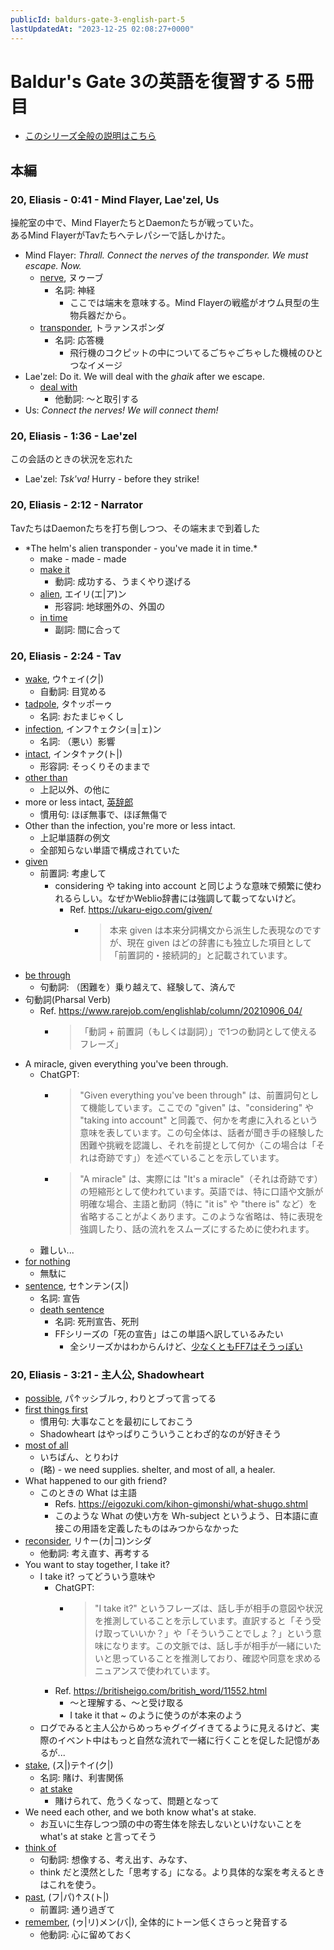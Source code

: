 ```yaml
---
publicId: baldurs-gate-3-english-part-5
lastUpdatedAt: "2023-12-25 02:08:27+0000"
---
```


# Baldur's Gate 3の英語を復習する 5冊目

- [このシリーズ全般の説明はこちら](./baldurs-gate-3-english-index.html)

## 本編

### 20, Eliasis - 0:41 - Mind Flayer, Lae'zel, Us

操舵室の中で、Mind FlayerたちとDaemonたちが戦っていた。  
あるMind FlayerがTavたちへテレパシーで話しかけた。

- Mind Flayer: _Thrall. Connect the nerves of the transponder. We must escape. Now._
  - [nerve](https://ejje.weblio.jp/content/nerve), ヌゥーブ
    - 名詞: 神経
      - ここでは端末を意味する。Mind Flayerの戦艦がオウム貝型の生物兵器だから。
  - [transponder](https://ejje.weblio.jp/content/transponder), トラァンスポンダ
    - 名詞: 応答機
      - 飛行機のコクピットの中についてるごちゃごちゃした機械のひとつなイメージ
- Lae'zel: Do it. We will deal with the _ghaik_ after we escape.
  - [deal with](https://ejje.weblio.jp/content/deal+with)
    - 他動詞: 〜と取引する
- Us: _Connect the nerves! We will connect them!_

### 20, Eliasis - 1:36 - Lae'zel

この会話のときの状況を忘れた

- Lae'zel: _Tsk'va!_ Hurry - before they strike!

### 20, Eliasis - 2:12 - Narrator

TavたちはDaemonたちを打ち倒しつつ、その端末まで到着した

- \*The helm's alien transponder - you've made it in time.\*
  - make - made - made
  - [make it](https://ejje.weblio.jp/content/make+it)
    - 動詞: 成功する、うまくやり遂げる
  - [alien](https://ejje.weblio.jp/content/alien), エイリ(エ|ア)ン
    - 形容詞: 地球圏外の、外国の
  - [in time](https://ejje.weblio.jp/content/in+time)
    - 副詞: 間に合って

### 20, Eliasis - 2:24 - Tav

- [wake](https://ejje.weblio.jp/content/wake), ウ↑ェイ(ク|)
  - 自動詞: 目覚める
- [tadpole](https://ejje.weblio.jp/content/tadpole), タ↑ッポーゥ
  - 名詞: おたまじゃくし
- [infection](https://ejje.weblio.jp/content/infection), インフ↑ェクシ(ョ|ェ)ン
  - 名詞: （悪い）影響
- [intact](https://ejje.weblio.jp/content/intact), インタ↑ァク(ト|)
  - 形容詞: そっくりそのままで
- [other than](https://ejje.weblio.jp/content/other+than)
  - 上記以外、の他に
- more or less intact, [英辞郎](https://eow.alc.co.jp/search?q=more+or+less+intact)
  - 慣用句: ほぼ無事で、ほぼ無傷で
- Other than the infection, you're more or less intact.
  - 上記単語群の例文
  - 全部知らない単語で構成されていた
- [given](https://ejje.weblio.jp/content/given)
  - 前置詞: 考慮して
    - considering や taking into account と同じような意味で頻繁に使われるらしい。なぜかWeblio辞書には強調して載ってないけど。
      - Ref. https://ukaru-eigo.com/given/
        - > 本来 given は本来分詞構文から派生した表現なのですが、現在 given はどの辞書にも独立した項目として「前置詞的・接続詞的」と記載されています。
- [be through](https://ejje.weblio.jp/content/be+through)
  - 句動詞: （困難を）乗り越えて、経験して、済んで
- 句動詞(Pharsal Verb)
  - Ref. https://www.rarejob.com/englishlab/column/20210906_04/
    - > 「動詞 + 前置詞（もしくは副詞）」で1つの動詞として使えるフレーズ」
- A miracle, given everything you've been through.
  - ChatGPT:
    - > "Given everything you've been through" は、前置詞句として機能しています。ここでの "given" は、"considering" や "taking into account" と同義で、何かを考慮に入れるという意味を表しています。この句全体は、話者が聞き手の経験した困難や挑戦を認識し、それを前提として何か（この場合は「それは奇跡です」）を述べていることを示しています。
    - > "A miracle" は、実際には "It's a miracle"（それは奇跡です）の短縮形として使われています。英語では、特に口語や文脈が明確な場合、主語と動詞（特に "it is" や "there is" など）を省略することがよくあります。このような省略は、特に表現を強調したり、話の流れをスムーズにするために使われます。
  - 難しい...
- [for nothing](https://ejje.weblio.jp/content/for+nothing)
  - 無駄に
- [sentence](https://ejje.weblio.jp/content/sentence), セ↑ンテン(ス|)
  - 名詞: 宣告
  - [death sentence](https://ejje.weblio.jp/content/death+sentence)
    - 名詞: 死刑宣告、死刑
    - FFシリーズの「死の宣告」はこの単語へ訳しているみたい
      - 全シリーズかはわからんけど、[少なくともFF7はそうっぽい](<https://finalfantasy.fandom.com/wiki/Death_Sentence_(Final_Fantasy_VII)>)

### 20, Eliasis - 3:21 - 主人公, Shadowheart

- [possible](https://ejje.weblio.jp/content/possible), パ↑ッシブルゥ, わりとブって言ってる
- [first things first](https://ejje.weblio.jp/content/first+things+first)
  - 慣用句: 大事なことを最初にしておこう
  - Shadowheart はやっぱりこういうことわざ的なのが好きそう
- [most of all](https://ejje.weblio.jp/content/most+of+all)
  - いちばん、とりわけ
  - (略) - we need supplies. shelter, and most of all, a healer.
- What happened to our gith friend?
  - このときの What は主語
    - Refs. https://eigozuki.com/kihon-gimonshi/what-shugo.shtml
    - このような What の使い方を Wh-subject というよう、日本語に直接この用語を定義したものはみつからなかった
- [reconsider](https://ejje.weblio.jp/content/reconsider), リ↑ー(カ|コ)ンシダ
  - 他動詞: 考え直す、再考する
- You want to stay together, I take it?
  - I take it? ってどういう意味や
    - ChatGPT:
      - > "I take it?" というフレーズは、話し手が相手の意図や状況を推測していることを示しています。直訳すると「そう受け取っていいか？」や「そういうことでしょ？」という意味になります。この文脈では、話し手が相手が一緒にいたいと思っていることを推測しており、確認や同意を求めるニュアンスで使われています。
    - Ref. https://britisheigo.com/british_word/11552.html
      - 〜と理解する、〜と受け取る
      - I take it that ~ のように使うのが本来のよう
  - ログでみると主人公からめっちゃグイグイきてるように見えるけど、実際のイベント中はもっと自然な流れで一緒に行くことを促した記憶があるが...
- [stake](https://ejje.weblio.jp/content/stake), (ス|)テ↑イ(ク|)
  - 名詞: 賭け、利害関係
  - [at stake](https://ejje.weblio.jp/content/at+stake)
    - 賭けられて、危うくなって、問題となって
- We need each other, and we both know what's at stake.
  - お互いに生存しつつ頭の中の寄生体を除去しないといけないことを what's at stake と言ってそう
- [think of](https://ejje.weblio.jp/content/think+of)
  - 句動詞: 想像する、考え出す、みなす、
  - think だと漠然とした「思考する」になる。より具体的な案を考えるときはこれを使う。
- [past](https://ejje.weblio.jp/content/past), (フ|パ)↑ス(ト|)
  - 前置詞: 通り過ぎて
- [remember](https://ejje.weblio.jp/content/remember), (ゥ|リ)メン(バ|), 全体的にトーン低くさらっと発音する
  - 他動詞: 心に留めておく
